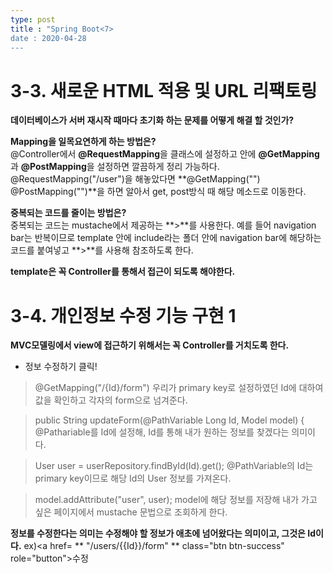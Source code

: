 ```yaml
---
type: post
title : "Spring Boot<7>
date : 2020-04-28
---
```


# 3-3. 새로운 HTML 적용 및 URL 리팩토링

**데이터베이스가 서버 재시작 때마다 초기화 하는 문제를 어떻게 해결 할 것인가?**

**Mapping을 일목요연하게 하는 방법은?**   
@Controller에서 **@RequestMapping**을 클래스에 설정하고 안에 **@GetMapping**과 **@PostMapping**을 설정하면 깔끔하게 정리 가능하다.   
@RequestMapping("/user")을 해놓았다면 **@GetMapping("")  @PostMapping("")**을 하면 알아서 get, post방식 때 해당 메소드로 이동한다.

**중복되는 코드를 줄이는 방법은?**   
중복되는 코드는 mustache에서 제공하는 **>**를 사용한다. 예를 들어 navigation bar는 반복이므로 template 안에 include라는 폴더 안에
navigation bar에 해당하는 코드를 붙여넣고 **>**를 사용해 참조하도록 한다.

**template은 꼭 Controller를 통해서 접근이 되도록 해야한다.**

# 3-4. 개인정보 수정 기능 구현 1

**MVC모델링에서 view에 접근하기 위해서는 꼭 Controller를 거치도록 한다.**

* 정보 수정하기 클릭!

> @GetMapping("/{Id}/form")
우리가 primary key로 설정하였던 Id에 대하여 값을 확인하고 각자의 form으로 넘겨준다.

> public String updateForm(@PathVariable Long Id, Model model) {
@Pathariable를 Id에 설정해, Id를 통해 내가 원하는 정보를 찾겠다는 의미이다.

> User user = userRepository.findById(Id).get();
@PathVariable의 Id는 primary key이므로 해당 Id의 User 정보를 가져온다.

> model.addAttribute("user", user);
model에 해당 정보를 저장해 내가 가고 싶은 페이지에서 mustache 문법으로 조회하게 한다.

**정보를 수정한다는 의미는 수정해야 할 정보가 애초에 넘어왔다는 의미이고, 그것은 Id이다.**
ex)<td><a href= ** "/users/{{Id}}/form" ** class="btn btn-success" role="button">수정</a></td>


